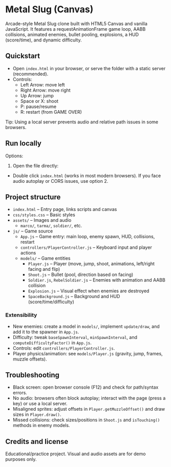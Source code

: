 # Metal Slug (Canvas)

Arcade-style Metal Slug clone built with HTML5 Canvas and vanilla JavaScript. It features a requestAnimationFrame game loop, AABB collisions, animated enemies, bullet pooling, explosions, a HUD (score/time), and dynamic difficulty.

## Quickstart

- Open `index.html` in your browser, or serve the folder with a static server (recommended).
- Controls:
	- Left Arrow: move left
	- Right Arrow: move right
	- Up Arrow: jump
	- Space or X: shoot
	- P: pause/resume
	- R: restart (from GAME OVER)

Tip: Using a local server prevents audio and relative path issues in some browsers.

## Run locally

Options:

1) Open the file directly:
- Double click `index.html` (works in most modern browsers). If you face audio autoplay or CORS issues, use option 2.

## Project structure

- `index.html` – Entry page, links scripts and canvas
- `css/styles.css` – Basic styles
- `assets/` – Images and audio
	- `marco/`, `tarma/`, `soldier/`, etc.
- `js/` – Game source
	- `App.js` – Game entry: main loop, enemy spawn, HUD, collisions, restart
	- `controllers/PlayerController.js` – Keyboard input and player actions
	- `models/` – Game entities
		- `Player.js` – Player (move, jump, shoot, animations, left/right facing and flip)
		- `Shoot.js` – Bullet (pool, direction based on facing)
		- `Soldier.js`, `RebelSoldier.js` – Enemies with animation and AABB collision
		- `Explosion.js` – Visual effect when enemies are destroyed
		- `SpaceBackground.js` – Background and HUD (score/time/difficulty)

### Extensibility

- New enemies: create a model in `models/`, implement `update/draw`, and add it to the spawner in `App.js`.
- Difficulty: tweak `baseSpawnInterval`, `minSpawnInterval`, and `computeDifficultyFactor()` in `App.js`.
- Controls: edit `controllers/PlayerController.js`.
- Player physics/animation: see `models/Player.js` (gravity, jump, frames, muzzle offsets).

## Troubleshooting

- Black screen: open browser console (F12) and check for path/syntax errors.
- No audio: browsers often block autoplay; interact with the page (press a key) or use a local server.
- Misaligned sprites: adjust offsets in `Player.getMuzzleOffset()` and draw sizes in `Player.draw()`.
- Missed collisions: check sizes/positions in `Shoot.js` and `isTouching()` methods in enemy models.

## Credits and license

Educational/practice project. Visual and audio assets are for demo purposes only.